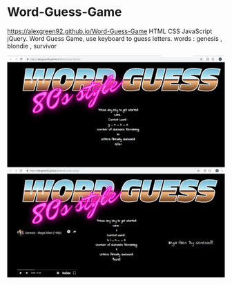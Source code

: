 # Word-Guess-Game
https://alexgreen92.github.io/Word-Guess-Game
HTML CSS JavaScript jQuery. 
Word Guess Game, use keyboard to guess letters.  words : genesis , blondie , survivor

![screenshot0](https://github.com/AlexGreen92/Word-Guess-Game/blob/master/assets/images/Screenshot0.png)
![screenshot1](https://github.com/AlexGreen92/Word-Guess-Game/blob/master/assets/images/Screenshot1.png)
